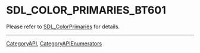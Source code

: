 # SDL_COLOR_PRIMARIES_BT601

Please refer to [SDL_ColorPrimaries](SDL_ColorPrimaries) for details.

----
[CategoryAPI](CategoryAPI), [CategoryAPIEnumerators](CategoryAPIEnumerators)

